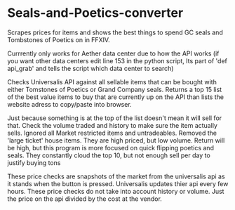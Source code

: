# Seals-and-Poetics-converter
Scrapes prices for items and shows the best things to spend GC seals and Tombstones of Poetics  on in FFXIV.

Currrently only works for Aether data center due to how the API works 
(if you want other data centers edit line 153 in the python script, Its part of 'def api_grab' and tells the script which data center to search)

Checks Universalis API against all sellable items that can be bought with either Tomstones of Poetics or Grand Company seals. 
Returns a top 15 list of the best value items to buy that are currently up on the API than lists the website adress to copy/paste into browser.

Just because something is at the top of the list doesn't mean it will sell for that. Check the volume traded and history to make sure the item actually sells.
Ignored all Market restricted items and untradeables.
Removed the 'large ticket' house items. They are high priced, but low volume. Return will be high, but this program is more focused on quick flipping poetics and seals.
They constantly cloud the top 10, but not enough sell per day to justify buying tons


These price checks are snapshots of the market from the universalis api as it stands when the button is pressed. Universalis updates thier api every few hours.
These price checks do not take into account history or volume. Just the price on the api divided by the cost at the vendor. 
